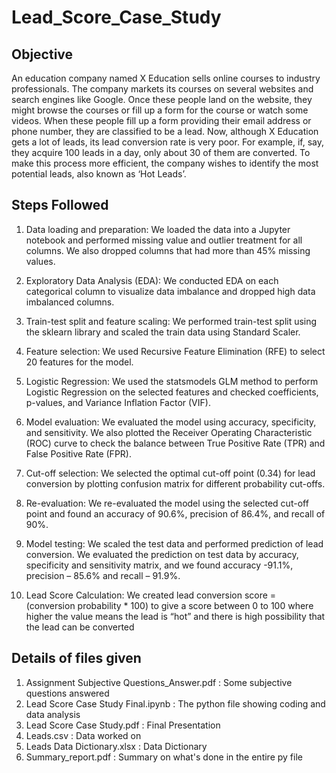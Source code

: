 # Lead_Score_Case_Study
## Objective
An education company named X Education sells online courses to industry professionals. The
company markets its courses on several websites and search engines like Google. Once these
people land on the website, they might browse the courses or fill up a form for the course or
watch some videos. When these people fill up a form providing their email address or phone
number, they are classified to be a lead. Now, although X Education gets a lot of leads, its lead
conversion rate is very poor. For example, if, say, they acquire 100 leads in a day, only about 30
of them are converted. To make this process more efficient, the company wishes to identify the
most potential leads, also known as ‘Hot Leads’.

## Steps Followed
1) Data loading and preparation: We loaded the data into a Jupyter notebook and
   performed missing value and outlier treatment for all columns. We also dropped
   columns that had more than 45% missing values.

2) Exploratory Data Analysis (EDA): We conducted EDA on each categorical column to
   visualize data imbalance and dropped high data imbalanced columns.

3) Train-test split and feature scaling: We performed train-test split using the sklearn
   library and scaled the train data using Standard Scaler.

4) Feature selection: We used Recursive Feature Elimination (RFE) to select 20 features
   for the model.

5) Logistic Regression: We used the statsmodels GLM method to perform Logistic
   Regression on the selected features and checked coefficients, p-values, and Variance
   Inflation Factor (VIF).

6) Model evaluation: We evaluated the model using accuracy, specificity, and sensitivity.
   We also plotted the Receiver Operating Characteristic (ROC) curve to check the
   balance between True Positive Rate (TPR) and False Positive Rate (FPR).

7) Cut-off selection: We selected the optimal cut-off point (0.34) for lead conversion by
   plotting confusion matrix for different probability cut-offs.

8) Re-evaluation: We re-evaluated the model using the selected cut-off point and found
   an accuracy of 90.6%, precision of 86.4%, and recall of 90%.

9) Model testing: We scaled the test data and performed prediction of lead conversion.
   We evaluated the prediction on test data by accuracy, specificity and sensitivity
   matrix, and we found accuracy -91.1%, precision – 85.6% and recall – 91.9%.

10) Lead Score Calculation: We created lead conversion score = (conversion probability * 100) to give a score between 0 to 100 where higher the value means the lead is     “hot” and there is high possibility that the lead can be converted

## Details of files given
1) Assignment Subjective Questions_Answer.pdf : Some subjective questions answered
2) Lead Score Case Study Final.ipynb : The python file showing coding and data analysis
3) Lead Score Case Study.pdf : Final Presentation
4) Leads.csv : Data worked on
5) Leads Data Dictionary.xlsx : Data Dictionary
6) Summary_report.pdf : Summary on what's done in the entire py file
